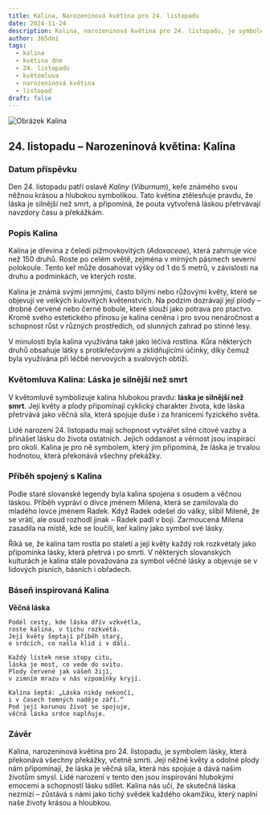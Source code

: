 ```yaml
---
title: Kalina, Narozeninová květina pro 24. listopadu
date: 2024-11-24
description: Kalina, narozeninová květina pro 24. listopadu, je symbolem Láska je silnější než smrt. Objevte její jedinečný význam, fascinující příběhy a poezii, která oslavuje její krásu.
author: 365dní
tags:
  - kalina
  - květina dne
  - 24. listopadu
  - květomluva
  - narozeninová květina
  - listopad
draft: false
---
```


![Obrázek Kalina](https://cdn.pixabay.com/photo/2019/05/19/21/28/viburnum-4215322_1280.jpg#center)


## 24. listopadu – Narozeninová květina: Kalina

### Datum příspěvku

Den 24. listopadu patří oslavě _Kaliny_ (_Viburnum_), keře známého svou něžnou krásou a hlubokou symbolikou. Tato květina ztělesňuje pravdu, že láska je silnější než smrt, a připomíná, že pouta vytvořená láskou přetrvávají navzdory času a překážkám.

### Popis Kalina

Kalina je dřevina z čeledi pižmovkovitých (_Adoxaceae_), která zahrnuje více než 150 druhů. Roste po celém světě, zejména v mírných pásmech severní polokoule. Tento keř může dosahovat výšky od 1 do 5 metrů, v závislosti na druhu a podmínkách, ve kterých roste.

Kalina je známá svými jemnými, často bílými nebo růžovými květy, které se objevují ve velkých kulovitých květenstvích. Na podzim dozrávají její plody – drobné červené nebo černé bobule, které slouží jako potrava pro ptactvo. Kromě svého estetického přínosu je kalina ceněna i pro svou nenáročnost a schopnost růst v různých prostředích, od slunných zahrad po stinné lesy.

V minulosti byla kalina využívána také jako léčivá rostlina. Kůra některých druhů obsahuje látky s protikřečovými a zklidňujícími účinky, díky čemuž byla využívána při léčbě nervových a svalových obtíží.

### Květomluva Kalina: Láska je silnější než smrt

V květomluvě symbolizuje kalina hlubokou pravdu: **láska je silnější než smrt**. Její květy a plody připomínají cyklický charakter života, kde láska přetrvává jako věčná síla, která spojuje duše i za hranicemi fyzického světa.

Lidé narození 24. listopadu mají schopnost vytvářet silné citové vazby a přinášet lásku do života ostatních. Jejich oddanost a věrnost jsou inspirací pro okolí. Kalina je pro ně symbolem, který jim připomíná, že láska je trvalou hodnotou, která překonává všechny překážky.

### Příběh spojený s Kalina

Podle staré slovanské legendy byla kalina spojena s osudem a věčnou láskou. Příběh vypráví o dívce jménem Milena, která se zamilovala do mladého lovce jménem Radek. Když Radek odešel do války, slíbil Mileně, že se vrátí, ale osud rozhodl jinak – Radek padl v boji. Zarmoucená Milena zasadila na místě, kde se loučili, keř kaliny jako symbol své lásky.

Říká se, že kalina tam rostla po staletí a její květy každý rok rozkvétaly jako připomínka lásky, která přetrvá i po smrti. V některých slovanských kulturách je kalina stále považována za symbol věčné lásky a objevuje se v lidových písních, básních i obřadech.

### Báseň inspirovaná Kalina

**Věčná láska**

```
Podél cesty, kde láska dřív vzkvétla,  
roste kalina, v tichu rozkvétá.  
Její květy šeptají příběh starý,  
o srdcích, co našla klid i v dáli.  

Každý lístek nese stopy citu,  
láska je most, co vede do svitu.  
Plody červené jak vášeň žijí,  
v zimním mrazu v nás vzpomínky kryjí.  

Kalina šeptá: „Láska nikdy nekončí,  
i v časech temných naděje září.“  
Pod její korunou život se spojuje,  
věčná láska srdce naplňuje.  
```

### Závěr

Kalina, narozeninová květina pro 24. listopadu, je symbolem lásky, která překonává všechny překážky, včetně smrti. Její něžné květy a odolné plody nám připomínají, že láska je věčná síla, která nás spojuje a dává našim životům smysl. Lidé narození v tento den jsou inspirováni hlubokými emocemi a schopností lásku sdílet. Kalina nás učí, že skutečná láska nezmizí – zůstává s námi jako tichý svědek každého okamžiku, který naplní naše životy krásou a hloubkou.